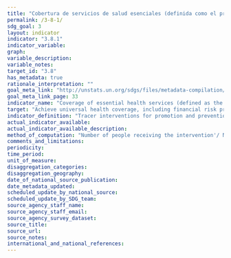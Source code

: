 ```yaml
---
title: "Cobertura de servicios de salud esenciales (definida como el promedio de la cobertura de  servicios esenciales sobre la base de intervenciones con trazadores, por ejemplo la salud reproductiva, materna, neonatal e infantil, las enfermedades infecciosas, las enfermedades no transmisibles y la capacidad de los servicios y el acceso a ellos, entre la población general y los más desfavorecidos)"
permalink: /3-8-1/
sdg_goal: 3
layout: indicator
indicator: "3.8.1"
indicator_variable: 
graph: 
variable_description: 
variable_notes: 
target_id: "3.8"
has_metadata: true
rationale_interpretation: ""
goal_meta_link: "http://unstats.un.org/sdgs/files/metadata-compilation/Metadata-Goal-3.pdf"
goal_meta_link_page: 33
indicator_name: "Coverage of essential health services (defined as the average coverage of essential services based on tracer interventions that include reproductive, maternal, newborn and child health, infectious diseases, non-communicable diseases and service capacity and access, among the general and the most disadvantaged population)"
target: "Achieve universal health coverage, including financial risk protection, access to quality essential health-care services and access to safe, effective, quality and affordable essential medicines and vaccines for all."
indicator_definition: "Tracer interventions for promotion and prevention services include: family planning coverage (need satisfied), antenatal care (at least four visits),''vaccination, non_use of tobacco, improved water source, adequate sanitation'' and other locally relevant coverage indicators Tracer interventions for treatment services include: skilled birth attendance, antiretroviral therapy, tuberculosis treatment (case detection and''treatment success), hypertension treatment, diabetes treatment, pneumonia treatment in children and other locally relevant indicators"
actual_indicator_available: 
actual_indicator_available_description: 
method_of_computation: "Number of people receiving the intervention'/ Number of people who need the intervention Method of measurement Universal health coverage means that people receive the services they need, without incurring financial hardship. Countries progressively realize UHC according to their level of development, epidemiological situation, health system and people's expectations.''The indicators ideally cover promotion, prevention, treatment, rehabilitation and palliation. There are a number of indicators that all countries implement such as immunization coverage or skilled attendance at birth that can be used for a summary measure of progress that can be used at lgobal and regional and country levels. Countries however will also create their own set of indicators to track progress towards UHC.'' The selection of indicators is based on the initial framework, and was applied in the global report published in 2015 by WHO and the World Bank.''This provides a basis for further improvements working alongside countries. Method of estimation The indicators can be expressed as a summary measure. These can be weighted according to indicator, or intervention area. Work on incorporating an equity component in the summary measure is ongoing but is possible in a relatively simple manner."
comments_and_limitations: 
periodicity: 
time_period: 
unit_of_measure: 
disaggregation_categories: 
disaggregation_geography: 
date_of_national_source_publication: 
date_metadata_updated: 
scheduled_update_by_national_source: 
scheduled_update_by_SDG_team: 
source_agency_staff_name: 
source_agency_staff_email: 
source_agency_survey_dataset: 
source_title: 
source_url: 
source_notes: 
international_and_national_references: 
---
```


